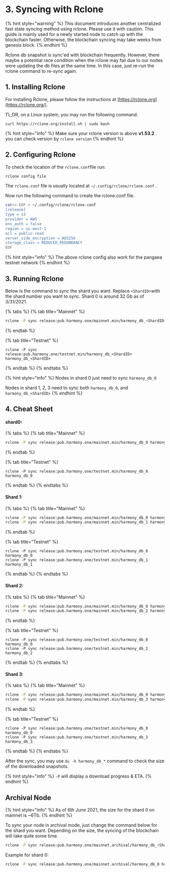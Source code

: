 # 3. Syncing with Rclone

{% hint style="warning" %}
This document introduces another centralized fast state syncing method using rclone. Please use it with caution. This guide is mainly used for a newly started node to catch up with the blockchain faster. Otherwise, the blockchain syncing may take weeks from genesis block.
{% endhint %}

Rclone db snapshot is sync'ed with blockchain frequently. However, there maybe a potential race condition when the rclone may fail due to our nodes were updating the db files at the same time. In this case, just re-run the rclone command to re-sync again.

## 1. Installing Rclone

For installing Rclone, please follow the instructions at [https://rclone.org](https://rclone.org/).

TL;DR, on a Linux system, you may run the following command.

```text
curl https://rclone.org/install.sh | sudo bash
```

{% hint style="info" %}
Make sure your rclone version is above **v1.53.2** . you can check version by `rclone version`
{% endhint %}

## 2. Configuring Rclone

To check the location of the `rclone.conf`file run:

```bash
rclone config file
```

The `rclone.conf` file is usually located at `~/.config/rclone/rclone.conf` . 

Now run the following command to create the rclone.conf file.

```bash
cat<<-EOF > ~/.config/rclone/rclone.conf
[release]
type = s3
provider = AWS
env_auth = false
region = us-west-1
acl = public-read
server_side_encryption = AES256
storage_class = REDUCED_REDUNDANCY
EOF
```

{% hint style="info" %}
The above rclone config also work for the pangaea testnet network
{% endhint %}

## 3. Running Rclone

Below is the command to sync the shard you want. Replace `<ShardID>`with the shard number you want to sync. Shard 0 is around 32 Gb as of 3/31/2021.

{% tabs %}
{% tab title="Mainnet" %}
```bash
rclone -P sync release:pub.harmony.one/mainnet.min/harmony_db_<ShardID> harmony_db_<ShardID>
```
{% endtab %}

{% tab title="Testnet" %}
```
rclone -P sync release:pub.harmony.one/testnet.min/harmony_db_<ShardID> harmony_db_<ShardID>
```
{% endtab %}
{% endtabs %}

{% hint style="info" %}
Nodes in shard 0 just need to sync `harmony_db_0`

Nodes in shard 1, 2, 3 need to sync both `harmony_db_0`, and `harmony_db_<ShardID>`
{% endhint %}

## 4. Cheat Sheet

#### shard0:

{% tabs %}
{% tab title="Mainnet" %}
```bash
rclone -P sync release:pub.harmony.one/mainnet.min/harmony_db_0 harmony_db_0
```
{% endtab %}

{% tab title="Testnet" %}
```
rclone -P sync release:pub.harmony.one/testnet.min/harmony_db_0 harmony_db_0
```
{% endtab %}
{% endtabs %}

#### Shard 1:

{% tabs %}
{% tab title="Mainnet" %}
```bash
rclone -P sync release:pub.harmony.one/mainnet.min/harmony_db_0 harmony_db_0
rclone -P sync release:pub.harmony.one/mainnet.min/harmony_db_1 harmony_db_1
```
{% endtab %}

{% tab title="Testnet" %}
```
rclone -P sync release:pub.harmony.one/testnet.min/harmony_db_0 harmony_db_0
rclone -P sync release:pub.harmony.one/testnet.min/harmony_db_1 harmony_db_1
```
{% endtab %}
{% endtabs %}

#### Shard 2:

{% tabs %}
{% tab title="Mainnet" %}
```bash
rclone -P sync release:pub.harmony.one/mainnet.min/harmony_db_0 harmony_db_0
rclone -P sync release:pub.harmony.one/mainnet.min/harmony_db_2 harmony_db_2
```
{% endtab %}

{% tab title="Testnet" %}
```
rclone -P sync release:pub.harmony.one/testnet.min/harmony_db_0 harmony_db_0
rclone -P sync release:pub.harmony.one/testnet.min/harmony_db_2 harmony_db_2
```
{% endtab %}
{% endtabs %}

#### Shard 3:

{% tabs %}
{% tab title="Mainnet" %}
```bash
rclone -P sync release:pub.harmony.one/mainnet.min/harmony_db_0 harmony_db_0
rclone -P sync release:pub.harmony.one/mainnet.min/harmony_db_3 harmony_db_3
```
{% endtab %}

{% tab title="Testnet" %}
```
rclone -P sync release:pub.harmony.one/testnet.min/harmony_db_0 harmony_db_0
rclone -P sync release:pub.harmony.one/testnet.min/harmony_db_3 harmony_db_3
```
{% endtab %}
{% endtabs %}

After the sync, you may use `du -h harmony_db_*` command to check the size of the downloaded snapshots.

{% hint style="info" %}
`-P` will display a download progress & ETA.
{% endhint %}

## Archival Node

{% hint style="info" %}
As of 6th June 2021, the size for the shard 0 on mainnet is ~6Tb.
{% endhint %}

To sync your node in archival mode, just change the command below for the shard you want. Depending on the size, the syncing of the blockchain will take quite some time.

```bash
rclone -P sync release:pub.harmony.one/mainnet.archival/harmony_db_<ShardID> harmony_db_<ShardID>
```

Example for shard 0:

```bash
rclone -P sync release:pub.harmony.one/mainnet.archival/harmony_db_0 harmony_db_0
```

